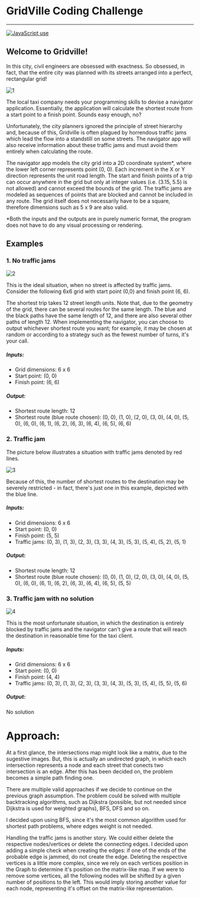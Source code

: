# GridVille Coding Challenge

---

<a href="https://img.shields.io/badge/C%23-%20-green"><img alt="JavaScript use" src="https://img.shields.io/badge/C%23-%20-green"></a>

## Welcome to Gridville!

In this city, civil engineers are obsessed with exactness. So obsessed, in fact, that the entire city was planned with its streets arranged into a perfect, rectangular grid!
 
![1](/GridVille/Others/1.png)

The local taxi company needs your programming skills to devise a navigator application. Essentially, the application will calculate the shortest route from a start point to a finish point. Sounds easy enough, no?

Unfortunately, the city planners ignored the principle of street hierarchy and, because of this, Gridville is often plagued by horrendous traffic jams which lead the flow into a standstill on some streets. The navigator app will also receive information about these traffic jams and must avoid them entirely when calculating the route.

The navigator app models the city grid into a 2D coordinate system*, where the lower left corner represents point (0, 0). Each increment in the X or Y direction represents the unit road length.
The start and finish points of a trip can occur anywhere in the grid but only at integer values (i.e. (3.15, 5.5) is not allowed) and cannot exceed the bounds of the grid.
The traffic jams are modeled as sequences of points that are blocked and cannot be included in any route.
The grid itself does not necessarily have to be a square, therefore dimensions such as 5 x 9 are also valid.

*Both the inputs and the outputs are in purely numeric format, the program does not have to do any visual processing or rendering.

## Examples

### 1. No traffic jams

![2](/GridVille/Others/2.png)

This is the ideal situation, when no street is affected by traffic jams. Consider the following 6x6 grid with start point (0,0) and finish point (6, 6).

The shortest trip takes 12 street length units. Note that, due to the geometry of the grid, there can be several routes for the same length. The blue and the black paths have the same length of 12, and there are also several other paths of length 12. When implementing the navigator, you can choose to output whichever shortest route you want; for example, it may be chosen at random or according to a strategy such as the fewest number of turns, it's your call. 

##### Inputs:

- Grid dimensions: 6 x 6
- Start point: (0, 0)
- Finish point: (6, 6)

##### Output:
- Shortest route length: 12
- Shortest route (blue route chosen): (0, 0), (1, 0), (2, 0), (3, 0), (4, 0), (5, 0), (6, 0),  (6, 1),  (6, 2),  (6, 3),  (6, 4),  (6, 5),  (6, 6)

### 2. Traffic jam

The picture below illustrates a situation with traffic jams denoted by red lines.

![3](/GridVille/Others/3.png) 

Because of this, the number of shortest routes to the destination may be severely restricted - in fact, there's just one in this example, depicted with the blue line.

##### Inputs:
- Grid dimensions: 6 x 6
- Start point: (0, 0)
- Finish point: (5, 5)
- Traffic jams: (0, 3), (1, 3), (2, 3), (3, 3), (4, 3), (5, 3), (5, 4), (5, 2), (5, 1) 

##### Output:
- Shortest route length: 12
- Shortest route (blue route chosen): (0, 0), (1, 0), (2, 0), (3, 0), (4, 0), (5, 0), (6, 0),  (6, 1),  (6, 2),  (6, 3),  (6, 4),  (6, 5),  (5, 5)

### 3. Traffic jam with no solution

![4](/GridVille/Others/4.png) 

This is the most unfortunate situation, in which the destination is entirely blocked by traffic jams and the navigator can't give a route that will reach the destination in reasonable time for the taxi client.

##### Inputs:
- Grid dimensions: 6 x 6
- Start point: (0, 0)
- Finish point: (4, 4)
- Traffic jams: (0, 3), (1, 3), (2, 3), (3, 3), (4, 3), (5, 3), (5, 4), (5, 5), (5, 6)

##### Output:
No solution

# Approach:

At a first glance, the intersections map might look like a matrix, due to the sugestive images. But, this is actually an undirected graph, in which each intersection represents a node and each street that conects two intersection is an edge. After this has been decided on, the problem becomes a simple path finding one. 

There are multiple valid approaches if we decide to continue on the previous graph assumption. The problem could be solved with multiple backtracking algorithms, such as Dijkstra (possible, but not needed since Dijkstra is used for weighted graphs), BFS, DFS and so on.

I decided upon using BFS, since it's the most common algorithm used for shortest path problems, where edges weight is not needed. 

Handling the traffic jams is another story. We could either delete the respective nodes/vertices or delete the connecting edges. I decided upon adding a simple check when creating the edges: if one of the ends of the probable edge is jammed, do not create the edge. Deleting the respective vertices is a little more complex, since we rely on each vertices position in the Graph to determine it's position on the matrix-like map. If we were to remove some vertices, all the following nodes will be shifted by a given number of positions to the left. This would imply storing another value for each node, representing it's offset on the matrix-like representation.
